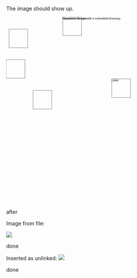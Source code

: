 The image should show up.

<svg width="100%" viewBox="0 0 1000 1000" fill="none" stroke="none" xmlns:xlink="http://www.w3.org/1999/xlink" xmlns="http://www.w3.org/2000/svg">
<g transform="translate(15, 66)">
<path fill="none" stroke="black" d="M 0 0 L 100 0 100 100 0 100 Z" />
</g>
<g transform="translate(0, 229)">
<path fill="none" stroke="black" d="M 0 0 L 100 0 L 100 100 L 0 100 Z" />
</g>
<g transform="translate(565, 332)">
<text fill="black" x="0" dy="1em" font-size="1em">Label</text>
<path fill="none" stroke="black" d="M 0 0 L 100 0 100 0 100 100 0 100 Z" />
</g>
<g transform="translate(144, 394)">
<path fill="none" stroke="black" d="M 0 0 L 100 0 100 100 0 100 Z" />
</g>
<g transform="translate(303, 0)">
<text fill="black" x="0" dy="1em" font-size="1em">Hyperlinks do not work in embedded drawings</text>
<text fill="black" x="0" dy="1em" font-size="1em">because of Google.  ;-)</text>
<path fill="none" stroke="black" d="M 0 0 L 100 0 100 100 0 100 Z" />
</g>
</svg>

after

Image from file:

![](gdoc:1jEOoXqPeqiU_z2QLiC-w6TfPjmiJY4wyLZqoG-OF9Xc)

done


Inserted as unlinked:
![](100002010000025C000001483FAED162124BFD84.png)

done
